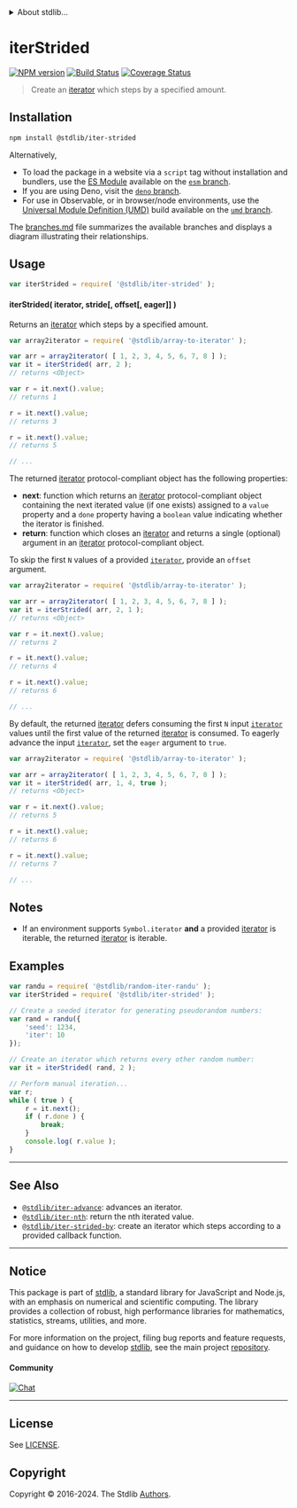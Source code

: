 <!--

@license Apache-2.0

Copyright (c) 2019 The Stdlib Authors.

Licensed under the Apache License, Version 2.0 (the "License");
you may not use this file except in compliance with the License.
You may obtain a copy of the License at

   http://www.apache.org/licenses/LICENSE-2.0

Unless required by applicable law or agreed to in writing, software
distributed under the License is distributed on an "AS IS" BASIS,
WITHOUT WARRANTIES OR CONDITIONS OF ANY KIND, either express or implied.
See the License for the specific language governing permissions and
limitations under the License.

-->


<details>
  <summary>
    About stdlib...
  </summary>
  <p>We believe in a future in which the web is a preferred environment for numerical computation. To help realize this future, we've built stdlib. stdlib is a standard library, with an emphasis on numerical and scientific computation, written in JavaScript (and C) for execution in browsers and in Node.js.</p>
  <p>The library is fully decomposable, being architected in such a way that you can swap out and mix and match APIs and functionality to cater to your exact preferences and use cases.</p>
  <p>When you use stdlib, you can be absolutely certain that you are using the most thorough, rigorous, well-written, studied, documented, tested, measured, and high-quality code out there.</p>
  <p>To join us in bringing numerical computing to the web, get started by checking us out on <a href="https://github.com/stdlib-js/stdlib">GitHub</a>, and please consider <a href="https://opencollective.com/stdlib">financially supporting stdlib</a>. We greatly appreciate your continued support!</p>
</details>

# iterStrided

[![NPM version][npm-image]][npm-url] [![Build Status][test-image]][test-url] [![Coverage Status][coverage-image]][coverage-url] <!-- [![dependencies][dependencies-image]][dependencies-url] -->

> Create an [iterator][mdn-iterator-protocol] which steps by a specified amount.

<!-- Section to include introductory text. Make sure to keep an empty line after the intro `section` element and another before the `/section` close. -->

<section class="intro">

</section>

<!-- /.intro -->

<!-- Package usage documentation. -->

<section class="installation">

## Installation

```bash
npm install @stdlib/iter-strided
```

Alternatively,

-   To load the package in a website via a `script` tag without installation and bundlers, use the [ES Module][es-module] available on the [`esm` branch][esm-url].
-   If you are using Deno, visit the [`deno` branch][deno-url].
-   For use in Observable, or in browser/node environments, use the [Universal Module Definition (UMD)][umd] build available on the [`umd` branch][umd-url].

The [branches.md][branches-url] file summarizes the available branches and displays a diagram illustrating their relationships.

</section>

<section class="usage">

## Usage

```javascript
var iterStrided = require( '@stdlib/iter-strided' );
```

#### iterStrided( iterator, stride\[, offset\[, eager]] )

Returns an [iterator][mdn-iterator-protocol] which steps by a specified amount.

```javascript
var array2iterator = require( '@stdlib/array-to-iterator' );

var arr = array2iterator( [ 1, 2, 3, 4, 5, 6, 7, 8 ] );
var it = iterStrided( arr, 2 );
// returns <Object>

var r = it.next().value;
// returns 1

r = it.next().value;
// returns 3

r = it.next().value;
// returns 5

// ...
```

The returned [iterator][mdn-iterator-protocol] protocol-compliant object has the following properties:

-   **next**: function which returns an [iterator][mdn-iterator-protocol] protocol-compliant object containing the next iterated value (if one exists) assigned to a `value` property and a `done` property having a `boolean` value indicating whether the iterator is finished.
-   **return**: function which closes an [iterator][mdn-iterator-protocol] and returns a single (optional) argument in an [iterator][mdn-iterator-protocol] protocol-compliant object.

To skip the first `N` values of a provided [`iterator`][mdn-iterator-protocol], provide an `offset` argument.

```javascript
var array2iterator = require( '@stdlib/array-to-iterator' );

var arr = array2iterator( [ 1, 2, 3, 4, 5, 6, 7, 8 ] );
var it = iterStrided( arr, 2, 1 );
// returns <Object>

var r = it.next().value;
// returns 2

r = it.next().value;
// returns 4

r = it.next().value;
// returns 6

// ...
```

By default, the returned [iterator][mdn-iterator-protocol] defers consuming the first `N` input [`iterator`][mdn-iterator-protocol] values until the first value of the returned [iterator][mdn-iterator-protocol] is consumed. To eagerly advance the input [`iterator`][mdn-iterator-protocol], set the `eager` argument to `true`.

```javascript
var array2iterator = require( '@stdlib/array-to-iterator' );

var arr = array2iterator( [ 1, 2, 3, 4, 5, 6, 7, 8 ] );
var it = iterStrided( arr, 1, 4, true );
// returns <Object>

var r = it.next().value;
// returns 5

r = it.next().value;
// returns 6

r = it.next().value;
// returns 7

// ...
```

</section>

<!-- /.usage -->

<!-- Package usage notes. Make sure to keep an empty line after the `section` element and another before the `/section` close. -->

<section class="notes">

## Notes

-   If an environment supports `Symbol.iterator` **and** a provided [iterator][mdn-iterator-protocol] is iterable, the returned [iterator][mdn-iterator-protocol] is iterable.

</section>

<!-- /.notes -->

<!-- Package usage examples. -->

<section class="examples">

## Examples

<!-- eslint no-undef: "error" -->

```javascript
var randu = require( '@stdlib/random-iter-randu' );
var iterStrided = require( '@stdlib/iter-strided' );

// Create a seeded iterator for generating pseudorandom numbers:
var rand = randu({
    'seed': 1234,
    'iter': 10
});

// Create an iterator which returns every other random number:
var it = iterStrided( rand, 2 );

// Perform manual iteration...
var r;
while ( true ) {
    r = it.next();
    if ( r.done ) {
        break;
    }
    console.log( r.value );
}
```

</section>

<!-- /.examples -->

<!-- Section to include cited references. If references are included, add a horizontal rule *before* the section. Make sure to keep an empty line after the `section` element and another before the `/section` close. -->

<section class="references">

</section>

<!-- /.references -->

<!-- Section for related `stdlib` packages. Do not manually edit this section, as it is automatically populated. -->

<section class="related">

* * *

## See Also

-   <span class="package-name">[`@stdlib/iter-advance`][@stdlib/iter/advance]</span><span class="delimiter">: </span><span class="description">advances an iterator.</span>
-   <span class="package-name">[`@stdlib/iter-nth`][@stdlib/iter/nth]</span><span class="delimiter">: </span><span class="description">return the nth iterated value.</span>
-   <span class="package-name">[`@stdlib/iter-strided-by`][@stdlib/iter/strided-by]</span><span class="delimiter">: </span><span class="description">create an iterator which steps according to a provided callback function.</span>

</section>

<!-- /.related -->

<!-- Section for all links. Make sure to keep an empty line after the `section` element and another before the `/section` close. -->


<section class="main-repo" >

* * *

## Notice

This package is part of [stdlib][stdlib], a standard library for JavaScript and Node.js, with an emphasis on numerical and scientific computing. The library provides a collection of robust, high performance libraries for mathematics, statistics, streams, utilities, and more.

For more information on the project, filing bug reports and feature requests, and guidance on how to develop [stdlib][stdlib], see the main project [repository][stdlib].

#### Community

[![Chat][chat-image]][chat-url]

---

## License

See [LICENSE][stdlib-license].


## Copyright

Copyright &copy; 2016-2024. The Stdlib [Authors][stdlib-authors].

</section>

<!-- /.stdlib -->

<!-- Section for all links. Make sure to keep an empty line after the `section` element and another before the `/section` close. -->

<section class="links">

[npm-image]: http://img.shields.io/npm/v/@stdlib/iter-strided.svg
[npm-url]: https://npmjs.org/package/@stdlib/iter-strided

[test-image]: https://github.com/stdlib-js/iter-strided/actions/workflows/test.yml/badge.svg?branch=main
[test-url]: https://github.com/stdlib-js/iter-strided/actions/workflows/test.yml?query=branch:main

[coverage-image]: https://img.shields.io/codecov/c/github/stdlib-js/iter-strided/main.svg
[coverage-url]: https://codecov.io/github/stdlib-js/iter-strided?branch=main

<!--

[dependencies-image]: https://img.shields.io/david/stdlib-js/iter-strided.svg
[dependencies-url]: https://david-dm.org/stdlib-js/iter-strided/main

-->

[chat-image]: https://img.shields.io/gitter/room/stdlib-js/stdlib.svg
[chat-url]: https://app.gitter.im/#/room/#stdlib-js_stdlib:gitter.im

[stdlib]: https://github.com/stdlib-js/stdlib

[stdlib-authors]: https://github.com/stdlib-js/stdlib/graphs/contributors

[umd]: https://github.com/umdjs/umd
[es-module]: https://developer.mozilla.org/en-US/docs/Web/JavaScript/Guide/Modules

[deno-url]: https://github.com/stdlib-js/iter-strided/tree/deno
[umd-url]: https://github.com/stdlib-js/iter-strided/tree/umd
[esm-url]: https://github.com/stdlib-js/iter-strided/tree/esm
[branches-url]: https://github.com/stdlib-js/iter-strided/blob/main/branches.md

[stdlib-license]: https://raw.githubusercontent.com/stdlib-js/iter-strided/main/LICENSE

[mdn-iterator-protocol]: https://developer.mozilla.org/en-US/docs/Web/JavaScript/Reference/Iteration_protocols#The_iterator_protocol

<!-- <related-links> -->

[@stdlib/iter/advance]: https://github.com/stdlib-js/iter-advance

[@stdlib/iter/nth]: https://github.com/stdlib-js/iter-nth

[@stdlib/iter/strided-by]: https://github.com/stdlib-js/iter-strided-by

<!-- </related-links> -->

</section>

<!-- /.links -->
